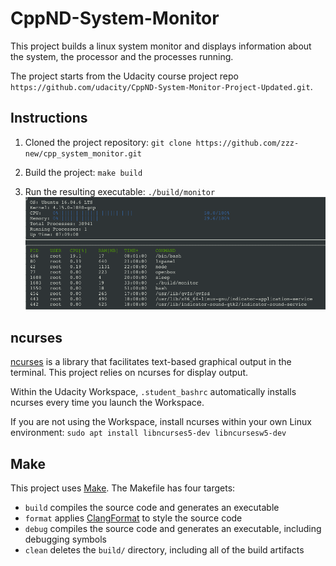 # CppND-System-Monitor

This project builds a linux system monitor and displays information about the system, the processor and the processes running.

The project starts from the Udacity course project repo `https://github.com/udacity/CppND-System-Monitor-Project-Updated.git`.


## Instructions

1. Cloned the project repository: `git clone https://github.com/zzz-new/cpp_system_monitor.git`

2. Build the project: `make build`

3. Run the resulting executable: `./build/monitor`
![System Monitor](images/monitor_final.png)

## ncurses
[ncurses](https://www.gnu.org/software/ncurses/) is a library that facilitates text-based graphical output in the terminal. This project relies on ncurses for display output.

Within the Udacity Workspace, `.student_bashrc` automatically installs ncurses every time you launch the Workspace.

If you are not using the Workspace, install ncurses within your own Linux environment: `sudo apt install libncurses5-dev libncursesw5-dev`

## Make
This project uses [Make](https://www.gnu.org/software/make/). The Makefile has four targets:
* `build` compiles the source code and generates an executable
* `format` applies [ClangFormat](https://clang.llvm.org/docs/ClangFormat.html) to style the source code
* `debug` compiles the source code and generates an executable, including debugging symbols
* `clean` deletes the `build/` directory, including all of the build artifacts

